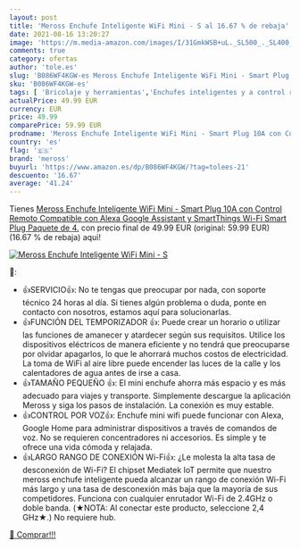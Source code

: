 ```yaml
---
layout: post
title: 'Meross Enchufe Inteligente WiFi Mini - S al 16.67 % de rebaja'
date: 2021-08-16 13:20:27
image: 'https://m.media-amazon.com/images/I/31GmkWSB+uL._SL500_._SL400_.jpg'
comments: true
category: ofertas
author: 'tole.es'
slug: 'B086WF4KGW-es Meross Enchufe Inteligente WiFi Mini - Smart Plug 10A con...'
sku: 'B086WF4KGW-es'
tags: [ 'Bricolaje y herramientas','Enchufes inteligentes y a control remoto','Enchufes y accesorios','Instalación eléctrica','alexa','enchufe','inteligente','meross', ]
actualPrice: 49.99 EUR
currency: EUR
price: 49.99
comparePrice: 59.99 EUR
prodname: 'Meross Enchufe Inteligente WiFi Mini - Smart Plug 10A con Control Remoto  Compatible con Alexa  Google Assistant y SmartThings  Wi-Fi Smart Plug  Paquete de 4.'
country: 'es'
flag: '🇪🇸'
brand: 'meross'
buyurl: 'https://www.amazon.es/dp/B086WF4KGW/?tag=tolees-21'
descuento: '16.67'
average: '41.24'
---
```


Tienes [Meross Enchufe Inteligente WiFi Mini - Smart Plug 10A con Control Remoto  Compatible con Alexa  Google Assistant y SmartThings  Wi-Fi Smart Plug  Paquete de 4.](https://www.amazon.es/dp/B086WF4KGW/?tag=tolees-21) con precio final de  49.99 EUR (original: 59.99 EUR) (16.67 %  de rebaja) aqui!

[![Meross Enchufe Inteligente WiFi Mini - S](https://m.media-amazon.com/images/I/31GmkWSB+uL._SL500_._SL400_.jpg)](https://www.amazon.es/dp/B086WF4KGW/?tag=tolees-21)

🔎:

- 👍SERVICIO👍: No te tengas que preocupar por nada, con soporte técnico 24 horas al día. Si tienes algún problema o duda, ponte en contacto con nosotros, estamos aquí para solucionarlas.
- 👍FUNCIÓN DEL TEMPORIZADOR 👍: Puede crear un horario o utilizar las funciones de amanecer y atardecer según sus requisitos. Utilice los dispositivos eléctricos de manera eficiente y no tendrá que preocuparse por olvidar apagarlos, lo que le ahorrará muchos costos de electricidad. La toma de WiFi al aire libre puede encender las luces de la calle y los calentadores de agua antes de irse a casa.
- 👍TAMAÑO PEQUEÑO 👍: El mini enchufe ahorra más espacio y es más adecuado para viajes y transporte. Simplemente descargue la aplicación Meross y siga los pasos de instalación. La conexión es muy estable.
- 👍CONTROL POR VOZ👍: Enchufe mini wifi puede funcionar con Alexa, Google Home para administrar dispositivos a través de comandos de voz. No se requieren concentradores ni accesorios. Es simple y te ofrece una vida cómoda y relajada.
- 👍LARGO RANGO DE CONEXIÓN Wi-Fi👍: ¿Le molesta la alta tasa de desconexión de Wi-Fi? El chipset Mediatek IoT permite que nuestro meross enchufe inteligente pueda alcanzar un rango de conexión Wi-Fi más largo y una tasa de desconexión más baja que la mayoría de sus competidores. Funciona con cualquier enrutador Wi-Fi de 2.4GHz o doble banda. (★NOTA: Al conectar este producto, seleccione 2,4 GHz★.) No requiere hub.

[🛒 Comprar!!!](https://www.amazon.es/dp/B086WF4KGW/?tag=tolees-21)
